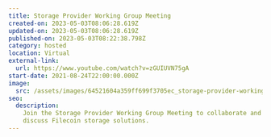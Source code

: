 ```yaml
---
title: Storage Provider Working Group Meeting
created-on: 2023-05-03T08:06:28.619Z
updated-on: 2023-05-03T08:06:28.619Z
published-on: 2023-05-03T08:22:38.798Z
category: hosted
location: Virtual
external-link:
  url: https://www.youtube.com/watch?v=zGUIUVN75gA
start-date: 2021-08-24T22:00:00.000Z
image:
  src: /assets/images/64521604a359ff699f3705ec_storage-provider-working-group.png
seo:
  description:
    Join the Storage Provider Working Group Meeting to collaborate and
    discuss Filecoin storage solutions.
---
```

